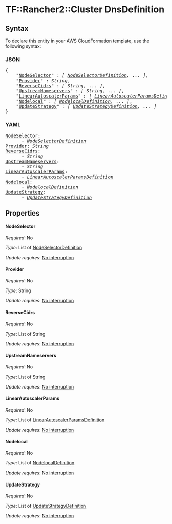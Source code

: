 # TF::Rancher2::Cluster DnsDefinition

## Syntax

To declare this entity in your AWS CloudFormation template, use the following syntax:

### JSON

<pre>
{
    "<a href="#nodeselector" title="NodeSelector">NodeSelector</a>" : <i>[ <a href="nodeselectordefinition.md">NodeSelectorDefinition</a>, ... ]</i>,
    "<a href="#provider" title="Provider">Provider</a>" : <i>String</i>,
    "<a href="#reversecidrs" title="ReverseCidrs">ReverseCidrs</a>" : <i>[ String, ... ]</i>,
    "<a href="#upstreamnameservers" title="UpstreamNameservers">UpstreamNameservers</a>" : <i>[ String, ... ]</i>,
    "<a href="#linearautoscalerparams" title="LinearAutoscalerParams">LinearAutoscalerParams</a>" : <i>[ <a href="linearautoscalerparamsdefinition.md">LinearAutoscalerParamsDefinition</a>, ... ]</i>,
    "<a href="#nodelocal" title="Nodelocal">Nodelocal</a>" : <i>[ <a href="nodelocaldefinition.md">NodelocalDefinition</a>, ... ]</i>,
    "<a href="#updatestrategy" title="UpdateStrategy">UpdateStrategy</a>" : <i>[ <a href="updatestrategydefinition.md">UpdateStrategyDefinition</a>, ... ]</i>
}
</pre>

### YAML

<pre>
<a href="#nodeselector" title="NodeSelector">NodeSelector</a>: <i>
      - <a href="nodeselectordefinition.md">NodeSelectorDefinition</a></i>
<a href="#provider" title="Provider">Provider</a>: <i>String</i>
<a href="#reversecidrs" title="ReverseCidrs">ReverseCidrs</a>: <i>
      - String</i>
<a href="#upstreamnameservers" title="UpstreamNameservers">UpstreamNameservers</a>: <i>
      - String</i>
<a href="#linearautoscalerparams" title="LinearAutoscalerParams">LinearAutoscalerParams</a>: <i>
      - <a href="linearautoscalerparamsdefinition.md">LinearAutoscalerParamsDefinition</a></i>
<a href="#nodelocal" title="Nodelocal">Nodelocal</a>: <i>
      - <a href="nodelocaldefinition.md">NodelocalDefinition</a></i>
<a href="#updatestrategy" title="UpdateStrategy">UpdateStrategy</a>: <i>
      - <a href="updatestrategydefinition.md">UpdateStrategyDefinition</a></i>
</pre>

## Properties

#### NodeSelector

_Required_: No

_Type_: List of <a href="nodeselectordefinition.md">NodeSelectorDefinition</a>

_Update requires_: [No interruption](https://docs.aws.amazon.com/AWSCloudFormation/latest/UserGuide/using-cfn-updating-stacks-update-behaviors.html#update-no-interrupt)

#### Provider

_Required_: No

_Type_: String

_Update requires_: [No interruption](https://docs.aws.amazon.com/AWSCloudFormation/latest/UserGuide/using-cfn-updating-stacks-update-behaviors.html#update-no-interrupt)

#### ReverseCidrs

_Required_: No

_Type_: List of String

_Update requires_: [No interruption](https://docs.aws.amazon.com/AWSCloudFormation/latest/UserGuide/using-cfn-updating-stacks-update-behaviors.html#update-no-interrupt)

#### UpstreamNameservers

_Required_: No

_Type_: List of String

_Update requires_: [No interruption](https://docs.aws.amazon.com/AWSCloudFormation/latest/UserGuide/using-cfn-updating-stacks-update-behaviors.html#update-no-interrupt)

#### LinearAutoscalerParams

_Required_: No

_Type_: List of <a href="linearautoscalerparamsdefinition.md">LinearAutoscalerParamsDefinition</a>

_Update requires_: [No interruption](https://docs.aws.amazon.com/AWSCloudFormation/latest/UserGuide/using-cfn-updating-stacks-update-behaviors.html#update-no-interrupt)

#### Nodelocal

_Required_: No

_Type_: List of <a href="nodelocaldefinition.md">NodelocalDefinition</a>

_Update requires_: [No interruption](https://docs.aws.amazon.com/AWSCloudFormation/latest/UserGuide/using-cfn-updating-stacks-update-behaviors.html#update-no-interrupt)

#### UpdateStrategy

_Required_: No

_Type_: List of <a href="updatestrategydefinition.md">UpdateStrategyDefinition</a>

_Update requires_: [No interruption](https://docs.aws.amazon.com/AWSCloudFormation/latest/UserGuide/using-cfn-updating-stacks-update-behaviors.html#update-no-interrupt)

